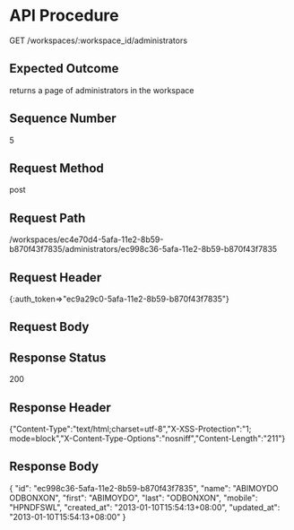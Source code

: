 # API Procedure
GET /workspaces/:workspace_id/administrators
## Expected Outcome
returns a page of administrators in the workspace
## Sequence Number
5
## Request Method
post
## Request Path
/workspaces/ec4e70d4-5afa-11e2-8b59-b870f43f7835/administrators/ec998c36-5afa-11e2-8b59-b870f43f7835
## Request Header
{:auth_token=>"ec9a29c0-5afa-11e2-8b59-b870f43f7835"}
## Request Body


## Response Status
200
## Response Header
{"Content-Type":"text/html;charset=utf-8","X-XSS-Protection":"1; mode=block","X-Content-Type-Options":"nosniff","Content-Length":"211"}

## Response Body
{
  "id": "ec998c36-5afa-11e2-8b59-b870f43f7835",
  "name": "ABIMOYDO ODBONXON",
  "first": "ABIMOYDO",
  "last": "ODBONXON",
  "mobile": "HPNDFSWL",
  "created_at": "2013-01-10T15:54:13+08:00",
  "updated_at": "2013-01-10T15:54:13+08:00"
}

